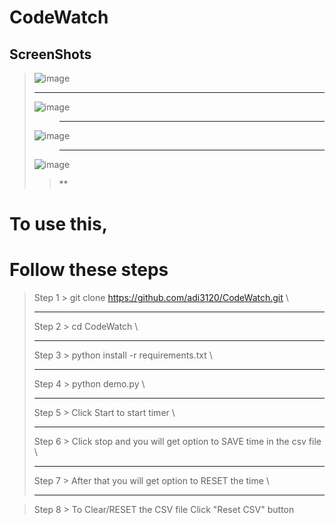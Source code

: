 # CodeWatch 
## ScreenShots
> ![image](https://user-images.githubusercontent.com/83342917/184480414-ce3801df-196a-4b7d-9b62-022cb5fefedc.png)
> ***
> ![image](https://user-images.githubusercontent.com/83342917/184480427-04fb8e02-6b6a-4279-b333-6ce297fe6e48.png)
>> ***
> ![image](https://user-images.githubusercontent.com/83342917/184480432-654cb3f1-ad17-42b6-8893-1d440c3a8db2.png)
>> ***
> ![image](https://user-images.githubusercontent.com/83342917/184480439-860cd3d1-cdc7-4281-ad9d-19c4e5b7ba81.png)
>> **



# To use this,
# Follow these steps
> Step 1 > git clone https://github.com/adi3120/CodeWatch.git \
> ***
> Step 2 > cd CodeWatch \
> ***
> Step 3 > python install -r requirements.txt \
> ***
> Step 4 > python demo.py \
> ***
> Step 5 > Click Start to start timer \
> ***
> Step 6 > Click stop and you will get option to SAVE time in the csv file \
> ***
> Step 7 > After that you will get option to RESET the time \
> ***

> Step 8 > To Clear/RESET the CSV file Click "Reset CSV" button
